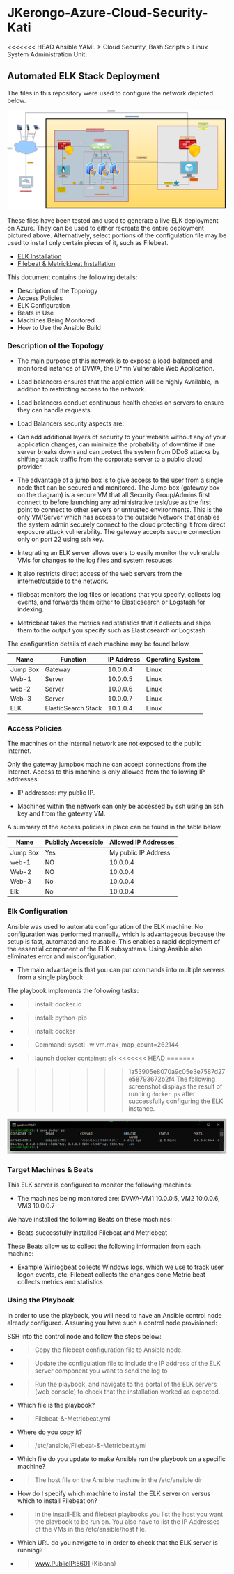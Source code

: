 # JKerongo-Azure-Cloud-Security-Kati
<<<<<<< HEAD
Ansible YAML > Cloud Security, Bash Scripts > Linux System Administration Unit.



## Automated ELK Stack Deployment

The files in this repository were used to configure the network depicted below.

![](images/Network_Diagram.png)

These files have been tested and used to generate a live ELK deployment on Azure. They can be used to either recreate the entire deployment pictured above. Alternatively, select portions of the configulation file may be used to install only certain pieces of it, such as Filebeat.

- [ELK Installation](https://github.com/Hephzibah21/JKerongo-Azure-Cloud-Security-Kati/blob/main/ansible/elk.yml)
- [Filebeat & Metrickbeat Installation](https://github.com/Hephzibah21/JKerongo-Azure-Cloud-Security-Kati/blob/main/ansible/Filebeat-%26-Metricbeat.yml) 

This document contains the following details:
- Description of the Topology
- Access Policies
- ELK Configuration
- Beats in Use
- Machines Being Monitored
- How to Use the Ansible Build


### Description of the Topology

- The main purpose of this network is to expose a load-balanced and monitored instance of DVWA, the D*mn Vulnerable Web Application.

- Load balancers ensures that the application will be highly Available, in addition to restricting access to the network. 
- Load balancers conduct continuous health checks on servers to ensure they can handle requests.

- Load Balancers security aspects are:
- Can add additional layers of security to your website without any of your application changes, can minimize the probability of downtime if one server breaks down and
can protect the system from DDoS attacks by shifting attack traffic from the corporate server to a public cloud provider.

- The advantage of a jump box is to give access to the user from a single node that can be secured and monitored. The Jump box (gateway box on the diagram) is a secure VM that all Security Group/Admins first connect to before launching any administrative task/use as the first point to connect to other servers or untrusted environments. This is the only VM/Server which has access to the outside Network that enables the system admin securely connect to the cloud protecting it from direct exposure attack vulnerability. The gateway accepts secure connection only on port 22 using ssh key.

- Integrating an ELK server allows users to easily monitor the vulnerable VMs for changes to the log files and system resouces.
- It also restricts direct access of the web servers from the internet/outside to the network.
- filebeat monitors the log files or locations that you specify, collects log events, and forwards them either to Elasticsearch or Logstash for indexing.
- Metricbeat takes the metrics and statistics that it collects and ships them to the output you specify such as Elasticsearch or Logstash

The configuration details of each machine may be found below.

| Name     | Function              | IP Address | Operating System |
|----------|----------             |------------|------------------|
| Jump Box | Gateway               | 10.0.0.4   |  Linux     |
| Web-1    | Server                | 10.0.0.5   |  Linux     |
| web-2    | Server                | 10.0.0.6   |  Linux     |
| Web-3    | Server                | 10.0.0.7   |  Linux     |
| ELK      | ElasticSearch Stack   | 10.1.0.4   |  Linux     |
### Access Policies

The machines on the internal network are not exposed to the public Internet. 

Only the gateway jumpbox machine can accept connections from the Internet. Access to this machine is only allowed from the following IP addresses:
-  IP addresses: my public IP.

- Machines within the network can only be accessed by ssh using an ssh key and from the gateway VM.

A summary of the access policies in place can be found in the table below.

| Name     | Publicly Accessible | Allowed IP Addresses |
|----------|---------------------|----------------------|
| Jump Box | Yes                 | My public IP Address |
| web-1    | NO                  | 10.0.0.4             |
| Web-2    | NO                  | 10.0.0.4             |
| Web-3    | No                  | 10.0.0.4             |
| Elk      | No                  | 10.0.0.4             |

### Elk Configuration

Ansible was used to automate configuration of the ELK machine. No configuration was performed manually, which is advantageous because the setup is fast, automated and reusable. This enables a rapid deployment of the essential component of the ELK subsystems. Using Ansible also eliminates error and misconfiguration.
- The main advantage is that you can put commands into multiple servers from a single playbook

The playbook implements the following tasks:

- > install: docker.io
- > install: python-pip
- > install: docker
- > Command: sysctl -w vm.max_map_count=262144
- > launch docker container: elk
<<<<<<< HEAD
=======

>>>>>>> 1a53905e8070a9c05e3e7587d27e58793672b2f4
The following screenshot displays the result of running `docker ps` after successfully configuring the ELK instance.

![](images/Docker_PS.png)

### Target Machines & Beats
This ELK server is configured to monitor the following machines:
- The machines being monitored are: DVWA-VM1 10.0.0.5, VM2 10.0.0.6, VM3 10.0.0.7


We have installed the following Beats on these machines:
- Beats successfully installed Filebeat and Metricbeat

These Beats allow us to collect the following information from each machine:

- Example Winlogbeat collects Windows logs, which we use to track user logon events, etc. Filebeat collects the changes done Metric beat collects metrics and statistics 

### Using the Playbook
In order to use the playbook, you will need to have an Ansible control node already configured. Assuming you have such a control node provisioned: 

SSH into the control node and follow the steps below:
- > Copy the filebeat configuration file to Ansible node.
- > Update the configulation file to include the IP address of the ELK server component you want to send the log to
- > Run the playbook, and navigate to the portal of the ELK servers (web console) to check that the installation worked as expected.

- Which file is the playbook? 

- > Filebeat-&-Metricbeat.yml

- Where do you copy it?

- > /etc/ansible/Filebeat-&-Metricbeat.yml

- Which file do you update to make Ansible run the playbook on a specific machine?

- > The host file on the Ansible machine in the /etc/ansible dir


- How do I specify which machine to install the ELK server on versus which to install Filebeat on? 

- > In the insatll-Elk and filebeat playbooks you list the host you want the playbook to be run on. You also have to list the IP Addresses of the VMs in the /etc/ansible/host file.

- Which URL do you navigate to in order to check that the ELK server is running?

- > www.PublicIP:5601 (Kibana)





 
